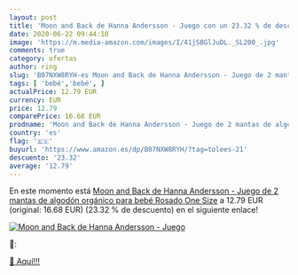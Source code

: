 ```yaml
---
layout: post
title: 'Moon and Back de Hanna Andersson - Juego con un 23.32 % de descuento'
date: 2020-06-22 09:44:10
image: 'https://m.media-amazon.com/images/I/41jSBGlJuDL._SL200_.jpg'
comments: true
category: ofertas
author: ring
slug: 'B07NXW8RYH-es Moon and Back de Hanna Andersson - Juego de 2 mantas de...'
tags: [ 'bebé','bebé', ]
actualPrice: 12.79 EUR
currency: EUR
price: 12.79
comparePrice: 16.68 EUR
prodname: 'Moon and Back de Hanna Andersson - Juego de 2 mantas de algodón orgánico para bebé  Rosado  One Size'
country: 'es'
flag: '🇪🇸'
buyurl: 'https://www.amazon.es/dp/B07NXW8RYH/?tag=tolees-21'
descuento: '23.32'
average: '12.79'
---
```


En este momento está [Moon and Back de Hanna Andersson - Juego de 2 mantas de algodón orgánico para bebé  Rosado  One Size](https://www.amazon.es/dp/B07NXW8RYH/?tag=tolees-21) a 12.79 EUR (original: 16.68 EUR) (23.32 %  de descuento) en el siguiente enlace!

[![Moon and Back de Hanna Andersson - Juego](https://m.media-amazon.com/images/I/41jSBGlJuDL._SL200_.jpg)](https://www.amazon.es/dp/B07NXW8RYH/?tag=tolees-21)

🔎:


[🛒 Aquí!!!](https://www.amazon.es/dp/B07NXW8RYH/?tag=tolees-21)
